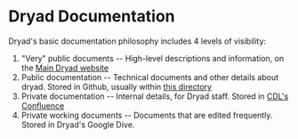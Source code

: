 Dryad Documentation
======================


Dryad's basic documentation philosophy includes 4 levels of
visibility:
1. "Very" public documents -- High-level descriptions and information, on the [Main Dryad website](https://datadryad.org)
2. Public documentation -- Technical documents and other details about dryad. Stored in Github, usually within [this directory](https://github.com/CDL-Dryad/dryad-app/tree/master/documentation)
3. Private documentation -- Internal details, for Dryad staff. Stored in [CDL's Confluence](https://confluence.ucop.edu/display/Stash/Dryad+Developer+Corner)
4. Private working documents -- Documents that are edited frequently. Stored in Dryad's Google Dive.

